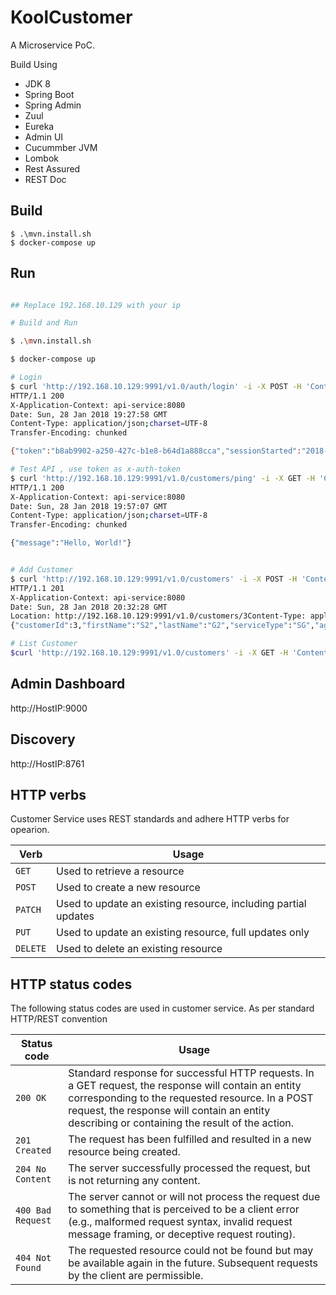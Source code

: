 # KoolCustomer

A Microservice PoC. 

Build Using
* JDK 8
* Spring Boot
* Spring Admin
* Zuul
* Eureka
* Admin UI
* Cucummber JVM
* Lombok
* Rest Assured
* REST Doc
 


## Build 
```
$ .\mvn.install.sh
$ docker-compose up
```

## Run
```sh

## Replace 192.168.10.129 with your ip

# Build and Run

$ .\mvn.install.sh

$ docker-compose up

# Login
$ curl 'http://192.168.10.129:9991/v1.0/auth/login' -i -X POST -H 'Content-Type: application/json' -H 'Accept: application/json' -d '{ "username": "appuser", "password": "appuser"}'
HTTP/1.1 200
X-Application-Context: api-service:8080
Date: Sun, 28 Jan 2018 19:27:58 GMT
Content-Type: application/json;charset=UTF-8
Transfer-Encoding: chunked

{"token":"b8ab9902-a250-427c-b1e8-b64d1a888cca","sessionStarted":"2018-01-28T19:25:49.596","activeTime":"2018-01-28T19:27:58.033"}

# Test API , use token as x-auth-token
$ curl 'http://192.168.10.129:9991/v1.0/customers/ping' -i -X GET -H 'Content-Type: application/json' -H 'Accept: application/json' -H 'x-auth-token:b8ab9902-a250-427c-b1e8-b64d1a888cca'
HTTP/1.1 200
X-Application-Context: api-service:8080
Date: Sun, 28 Jan 2018 19:57:07 GMT
Content-Type: application/json;charset=UTF-8
Transfer-Encoding: chunked

{"message":"Hello, World!"}


# Add Customer
$ curl 'http://192.168.10.129:9991/v1.0/customers' -i -X POST -H 'Content-Type: application/json' -H 'Accept: application/json' -H 'x-auth-token:b8ab9902-a250-427c-b1e8-b64d1a888cca' -d  '{ "firstName":"S2","lastName":"G2","serviceType":"SG","age":100,"emailId":"test@test.com"}'
HTTP/1.1 201
X-Application-Context: api-service:8080
Date: Sun, 28 Jan 2018 20:32:28 GMT
Location: http://192.168.10.129:9991/v1.0/customers/3Content-Type: application/json;charset=UTF-8Transfer-Encoding: chunked
{"customerId":3,"firstName":"S2","lastName":"G2","serviceType":"SG","age":100,"emailId":"test@test.com","_links":{"self":{"href":"http://192.168.10.129:9991/v1.0/customers/3"}}

# List Customer
$curl 'http://192.168.10.129:9991/v1.0/customers' -i -X GET -H 'Content-Type: application/json' -H 'Accept: application/json' -H 'x-auth-token:b8ab9902-a250-427c-b1e8-b64d1a888cca'

```

## Admin Dashboard
http://HostIP:9000

## Discovery 
http://HostIP:8761

## HTTP verbs
Customer Service uses REST standards and adhere HTTP verbs for opearion.


| Verb | Usage |
|------|-------|
| `GET`| Used to retrieve a resource |
| `POST` | Used to create a new resource |
| `PATCH` | Used to update an existing resource, including partial updates |
| `PUT` | Used to update an existing resource, full updates only |
| `DELETE` | Used to delete an existing resource |



## HTTP status codes
The following status codes are used in customer service. As per standard HTTP/REST convention


| Status code           | Usage                                                                                                                     |
|-----------------------|---------------------------------------------------------------------------------------------------------------------------|
| `200 OK`              | Standard response for successful HTTP requests. In a GET request, the response will contain an entity corresponding to the requested resource. In a POST request, the response will contain an entity describing or containing the result of the action. |
| `201 Created`         | The request has been fulfilled and resulted in a new resource being created. |
| `204 No Content`      | The server successfully processed the request, but is not returning any content. |
| `400 Bad Request`     | The server cannot or will not process the request due to something that is perceived to be a client error (e.g., malformed request syntax, invalid request message framing, or deceptive request routing). |
| `404 Not Found`       | The requested resource could not be found but may be available again in the future. Subsequent requests by the client are permissible.|


